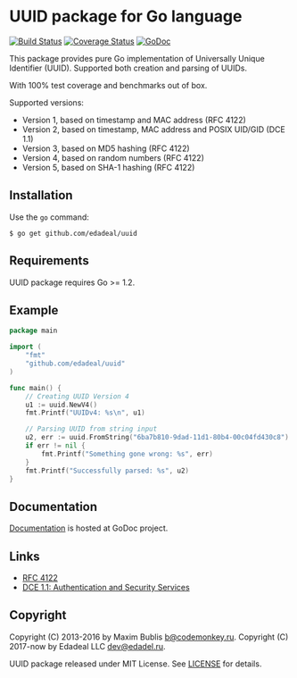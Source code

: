 # UUID package for Go language

[![Build Status](https://travis-ci.org/edadeal/uuid.png?branch=master)](https://travis-ci.org/edadeal/uuid)
[![Coverage Status](https://coveralls.io/repos/github/edadeal/uuid/badge.svg?branch=master)](https://coveralls.io/github/edadeal/uuid)
[![GoDoc](http://godoc.org/github.com/edadeal/uuid?status.png)](http://godoc.org/github.com/edadeal/uuid)

This package provides pure Go implementation of Universally Unique Identifier (UUID). Supported both creation and parsing of UUIDs.

With 100% test coverage and benchmarks out of box.

Supported versions:
* Version 1, based on timestamp and MAC address (RFC 4122)
* Version 2, based on timestamp, MAC address and POSIX UID/GID (DCE 1.1)
* Version 3, based on MD5 hashing (RFC 4122)
* Version 4, based on random numbers (RFC 4122)
* Version 5, based on SHA-1 hashing (RFC 4122)

## Installation

Use the `go` command:

	$ go get github.com/edadeal/uuid

## Requirements

UUID package requires Go >= 1.2.

## Example

```go
package main

import (
	"fmt"
	"github.com/edadeal/uuid"
)

func main() {
	// Creating UUID Version 4
	u1 := uuid.NewV4()
	fmt.Printf("UUIDv4: %s\n", u1)

	// Parsing UUID from string input
	u2, err := uuid.FromString("6ba7b810-9dad-11d1-80b4-00c04fd430c8")
	if err != nil {
		fmt.Printf("Something gone wrong: %s", err)
	}
	fmt.Printf("Successfully parsed: %s", u2)
}
```

## Documentation

[Documentation](http://godoc.org/github.com/edadeal/uuid) is hosted at GoDoc project.

## Links
* [RFC 4122](http://tools.ietf.org/html/rfc4122)
* [DCE 1.1: Authentication and Security Services](http://pubs.opengroup.org/onlinepubs/9696989899/chap5.htm#tagcjh_08_02_01_01)

## Copyright

Copyright (C) 2013-2016 by Maxim Bublis <b@codemonkey.ru>.
Copyright (C) 2017-now by Edadeal LLC <dev@edadel.ru>.

UUID package released under MIT License.
See [LICENSE](https://github.com/edadeal/uuid/blob/master/LICENSE) for details.
